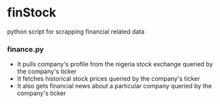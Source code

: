 # finStock
python script for scrapping financial related data

<h3>finance.py </h3>
<ul>
  <li>It pulls company's profile from the nigeria stock exchange queried by the company's ticker </li>
  <li>It fetches historical stock prices queried by the company's ticker </li>
  <li>It also gets financial news about a particular company queried by the company's ticker </li>
</ul>
